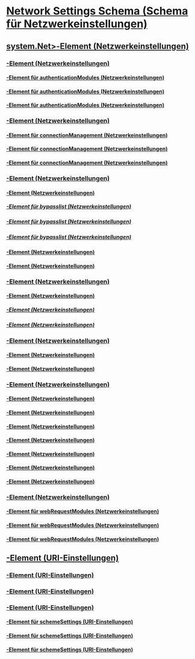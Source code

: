 # [Network Settings Schema (Schema für Netzwerkeinstellungen)](index.md)
## [system.Net>-Element (Netzwerkeinstellungen)](system-net-element-network-settings.md)
### [<authenticationModules>-Element (Netzwerkeinstellungen)](authenticationmodules-element-network-settings.md)
#### [<add>-Element für authenticationModules (Netzwerkeinstellungen)](add-element-for-authenticationmodules-network-settings.md)
#### [<remove>-Element für authenticationModules (Netzwerkeinstellungen)](remove-element-for-authenticationmodules-network-settings.md)
#### [<clear>-Element für authenticationModules (Netzwerkeinstellungen)](clear-element-for-authenticationmodules-network-settings.md)
### [<connectionManagement>-Element (Netzwerkeinstellungen)](connectionmanagement-element-network-settings.md)
#### [<add>-Element für connectionManagement (Netzwerkeinstellungen)](add-element-for-connectionmanagement-network-settings.md)
#### [<clear>-Element für connectionManagement (Netzwerkeinstellungen)](clear-element-for-connectionmanagement-network-settings.md)
#### [<remove>-Element für connectionManagement (Netzwerkeinstellungen)](remove-element-for-connectionmanagement-network-settings.md)
### [<defaultProxy>-Element (Netzwerkeinstellungen)](defaultproxy-element-network-settings.md)
#### [<bypasslist>-Element (Netzwerkeinstellungen)](bypasslist-element-network-settings.md)
##### [<add>-Element für bypasslist (Netzwerkeinstellungen)](add-element-for-bypasslist-network-settings.md)
##### [<clear>-Element für bypasslist (Netzwerkeinstellungen)](clear-element-for-bypasslist-network-settings.md)
##### [<remove>-Element für bypasslist (Netzwerkeinstellungen)](remove-element-for-bypasslist-network-settings.md)
#### [<module>-Element (Netzwerkeinstellungen)](module-element-network-settings.md)
#### [<proxy>-Element (Netzwerkeinstellungen)](proxy-element-network-settings.md)
### [<mailSettings>-Element (Netzwerkeinstellungen)](mailsettings-element-network-settings.md)
#### [<smtp>-Element (Netzwerkeinstellungen)](smtp-element-network-settings.md)
##### [<specifiedPickupDirectory>-Element (Netzwerkeinstellungen)](specifiedpickupdirectory-element-network-settings.md)
##### [<network>-Element (Netzwerkeinstellungen)](network-element-network-settings.md)
### [<requestCaching>-Element (Netzwerkeinstellungen)](requestcaching-element-network-settings.md)
#### [<defaultHttpCachePolicy>-Element (Netzwerkeinstellungen)](defaulthttpcachepolicy-element-network-settings.md)
#### [<defaultFtpCachePolicy>-Element (Netzwerkeinstellungen)](defaultftpcachepolicy-element-network-settings.md)
### [<settings>-Element (Netzwerkeinstellungen)](settings-element-network-settings.md)
#### [<httpWebRequest>-Element (Netzwerkeinstellungen)](httpwebrequest-element-network-settings.md)
#### [<ipv6>-Element (Netzwerkeinstellungen)](ipv6-element-network-settings.md)
#### [<performanceCounter>-Element (Netzwerkeinstellungen)](performancecounter-element-network-settings.md)
#### [<servicePointManager>-Element (Netzwerkeinstellungen)](servicepointmanager-element-network-settings.md)
#### [<socket>-Element (Netzwerkeinstellungen)](socket-element-network-settings.md)
#### [<webProxyScript>-Element (Netzwerkeinstellungen)](webproxyscript-element-network-settings.md)
#### [<httpListener>-Element (Netzwerkeinstellungen)](httplistener-element-network-settings.md)
### [<webRequestModules>-Element (Netzwerkeinstellungen)](webrequestmodules-element-network-settings.md)
#### [<add>-Element für webRequestModules (Netzwerkeinstellungen)](add-element-for-webrequestmodules-network-settings.md)
#### [<remove>-Element für webRequestModules (Netzwerkeinstellungen)](remove-element-for-webrequestmodules-network-settings.md)
#### [<clear>-Element für webRequestModules (Netzwerkeinstellungen)](clear-element-for-webrequestmodules-network-settings.md)
## [<Uri>-Element (URI-Einstellungen)](uri-element-uri-settings.md)
### [<idn>-Element (URI-Einstellungen)](idn-element-uri-settings.md)
### [<iriParsing>-Element (URI-Einstellungen)](iriparsing-element-uri-settings.md)
### [<schemeSettings>-Element (URI-Einstellungen)](schemesettings-element-uri-settings.md)
#### [<add>-Element für schemeSettings (URI-Einstellungen)](add-element-for-schemesettings-uri-settings.md)
#### [<clear>-Element für schemeSettings (URI-Einstellungen)](clear-element-for-schemesettings-uri-settings.md)
#### [<remove>-Element für schemeSettings (URI-Einstellungen)](remove-element-for-schemesettings-uri-settings.md)
